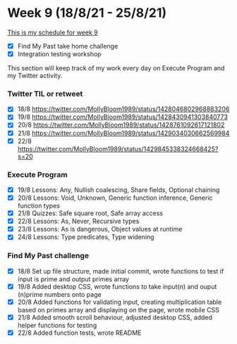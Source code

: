 # Week 9 (18/8/21 - 25/8/21)

[This is my schedule for week 9](https://learn.foundersandcoders.com/course/syllabus/pre-app-10/schedule/)

- [x] Find My Past take home challenge
- [x] Integration testing workshop

This section will keep track of my work every day on Execute Program and my Twitter activity.

### Twitter TIL or retweet

- [x] 18/8 https://twitter.com/MollyBloom1989/status/1428046802968883206
- [x] 19/8 https://twitter.com/MollyBloom1989/status/1428430941303840773
- [x] 20/8 https://twitter.com/MollyBloom1989/status/1428761092617121802
- [x] 21/8 https://twitter.com/MollyBloom1989/status/1429034030662569984
- [x] 22/8 https://twitter.com/MollyBloom1989/status/1429845338324668425?s=20

### Execute Program

- [x] 19/8 Lessons: Any, Nullish coalescing, Share fields, Optional chaining
- [x] 20/8 Lessons: Void, Unknown, Generic function inference, Generic function types
- [x] 21/8 Quizzes: Safe square root, Safe array access
- [x] 22/8 Lessons: As, Never, Recursive types
- [x] 23/8 Lessons: As is dangerous, Object values at runtime
- [x] 24/8 Lessons: Type predicates, Type widening

### Find My Past challenge

- [x] 18/8 Set up file structure, made initial commit, wrote functions to test if input is prime and output primes array
- [x] 19/8 Added desktop CSS, wrote functions to take input(n) and ouput (n)prime numbers onto page
- [x] 20/8 Added functions for validating input, creating multiplication table based on primes array and displaying on the page, wrote mobile CSS
- [x] 21/8 Added smooth scroll behaviour, adjusted desktop CSS, added helper functions for testing
- [x] 22/8 Added function tests, wrote README
